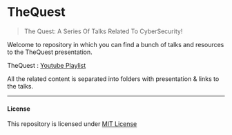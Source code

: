 # TheQuest

>The Quest: A Series Of Talks Related To CyberSecurity!

Welcome to repository in which you can find a bunch of talks and resources to the TheQuest presentation.

TheQuest : [Youtube Playlist](https://www.youtube.com/playlist?list=PLNpPFYUlHmcXXz1Mx01sq1QMbo1JGgXN9)


All the related content is separated into folders with presentation & links to the talks.

---

#### License

This repository is licensed under [MIT License](/LICENSE)
